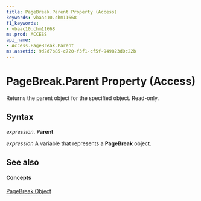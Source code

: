 ```yaml
---
title: PageBreak.Parent Property (Access)
keywords: vbaac10.chm11668
f1_keywords:
- vbaac10.chm11668
ms.prod: ACCESS
api_name:
- Access.PageBreak.Parent
ms.assetid: 9d2d7b85-c720-f3f1-cf5f-949823d0c22b
---
```



# PageBreak.Parent Property (Access)

Returns the parent object for the specified object. Read-only.


## Syntax

 _expression_. **Parent**

 _expression_ A variable that represents a **PageBreak** object.


## See also


#### Concepts


[PageBreak Object](pagebreak-object-access.md)

